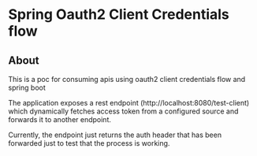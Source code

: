 # Spring Oauth2 Client Credentials flow

## About

This is a poc for consuming apis using oauth2 client credentials flow and spring boot

The application exposes a rest endpoint (http://localhost:8080/test-client) which dynamically fetches access token from a configured source and forwards it to another endpoint.

Currently, the endpoint just returns the auth header that has been forwarded just to test that the process is working.
